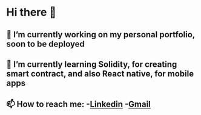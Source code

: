 # Hi there 👋

<!--
**FacuVidiella/FacuVidiella** is a ✨ _special_ ✨ repository because its `README.md` (this file) appears on your GitHub profile.

Here are some ideas to get you started:

- 🔭 I’m currently working on ...
- 🌱 I’m currently learning ...
- 👯 I’m looking to collaborate on ...
- 🤔 I’m looking for help with ...
- 💬 Ask me about ...
- 📫 How to reach me: ...
- 😄 Pronouns: ...
- ⚡ Fun fact: ...
-->

## 🔭 I’m currently working on my personal portfolio, soon to be deployed
## 🌱 I’m currently learning Solidity, for creating smart contract, and also React native, for mobile apps
## 📫 How to reach me: -[Linkedin](https://www.linkedin.com/in/facundovidiella/) -[Gmail](facuvidiella@gmail.com)
                        
